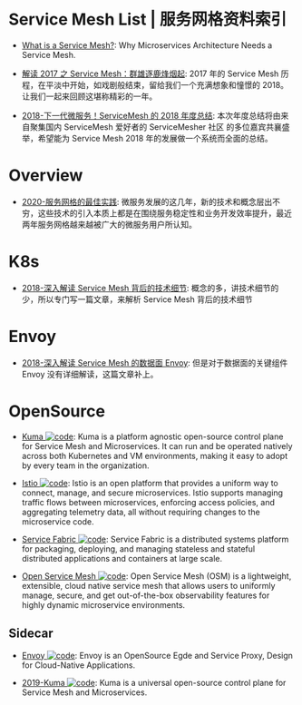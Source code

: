 # Service Mesh List | 服务网格资料索引

- [What is a Service Mesh?](https://avinetworks.com/what-are-microservices-and-containers/): Why Microservices Architecture Needs a Service Mesh.

- [解读 2017 之 Service Mesh：群雄逐鹿烽烟起](https://mp.weixin.qq.com/s/ur3PmLZ6VjP5L5FatIYYmg): 2017 年的 Service Mesh 历程，在平淡中开始，如戏剧般结束，留给我们一个充满想象和憧憬的 2018。让我们一起来回顾这堪称精彩的一年。

- [2018-下一代微服务！ServiceMesh 的 2018 年度总结](https://mp.weixin.qq.com/s/5j-1B5U8q2kE7f_DvPrBaw): 本次年度总结将由来自聚集国内 ServiceMesh 爱好者的 ServiceMesher 社区 的多位嘉宾共襄盛举，希望能为 Service Mesh 2018 年的发展做一个系统而全面的总结。

# Overview

- [2020-服务网格的最佳实践](https://xie.infoq.cn/article/a45f21af564c3ceb83af2ee0a): 微服务发展的这几年，新的技术和概念层出不穷，这些技术的引入本质上都是在围绕服务稳定性和业务开发效率提升，最近两年服务网格越来越被广大的微服务用户所认知。

# K8s

- [2018-深入解读 Service Mesh 背后的技术细节](https://mp.weixin.qq.com/s/GJLS4PQEeu4bV898rNv5jg): 概念的多，讲技术细节的少，所以专门写一篇文章，来解析 Service Mesh 背后的技术细节

# Envoy

- [2018-深入解读 Service Mesh 的数据面 Envoy](https://mp.weixin.qq.com/s/LDVwqOHUISulXNppClmduA): 但是对于数据面的关键组件 Envoy 没有详细解读，这篇文章补上。

# OpenSource

- [Kuma ![code](https://martrix-usa.oss-accelerate.aliyuncs.com/logo/code.svg)](https://kuma.io/docs/0.4.0/overview/what-is-kuma/): Kuma is a platform agnostic open-source control plane for Service Mesh and Microservices. It can run and be operated natively across both Kubernetes and VM environments, making it easy to adopt by every team in the organization.

- [Istio ![code](https://martrix-usa.oss-accelerate.aliyuncs.com/logo/code.svg)](https://istio.io/about/intro.html): Istio is an open platform that provides a uniform way to connect, manage, and secure microservices. Istio supports managing traffic flows between microservices, enforcing access policies, and aggregating telemetry data, all without requiring changes to the microservice code.

- [Service Fabric ![code](https://martrix-usa.oss-accelerate.aliyuncs.com/logo/code.svg)](https://github.com/Microsoft/service-fabric): Service Fabric is a distributed systems platform for packaging, deploying, and managing stateless and stateful distributed applications and containers at large scale.

- [Open Service Mesh ![code](https://martrix-usa.oss-accelerate.aliyuncs.com/logo/code.svg)](https://github.com/openservicemesh/osm): Open Service Mesh (OSM) is a lightweight, extensible, cloud native service mesh that allows users to uniformly manage, secure, and get out-of-the-box observability features for highly dynamic microservice environments.

## Sidecar

- [Envoy ![code](https://martrix-usa.oss-accelerate.aliyuncs.com/logo/code.svg)](https://www.envoyproxy.io/): Envoy is an OpenSource Egde and Service Proxy, Design for Cloud-Native Applications.

- [2019-Kuma ![code](https://martrix-usa.oss-accelerate.aliyuncs.com/logo/code.svg)](https://kuma.io/docs/0.1.0/#what-is-kuma): Kuma is a universal open-source control plane for Service Mesh and Microservices.
